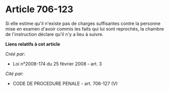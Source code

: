 # Article 706-123

Si elle estime qu'il n'existe pas de charges suffisantes contre la personne mise en examen d'avoir commis les faits qui lui
sont reprochés, la chambre de l'instruction déclare qu'il n'y a lieu à suivre.

**Liens relatifs à cet article**

_Créé par_:

  - Loi n°2008-174 du 25 février 2008 - art. 3

_Cité par_:

  - CODE DE PROCEDURE PENALE - art. 706-127 (V)
